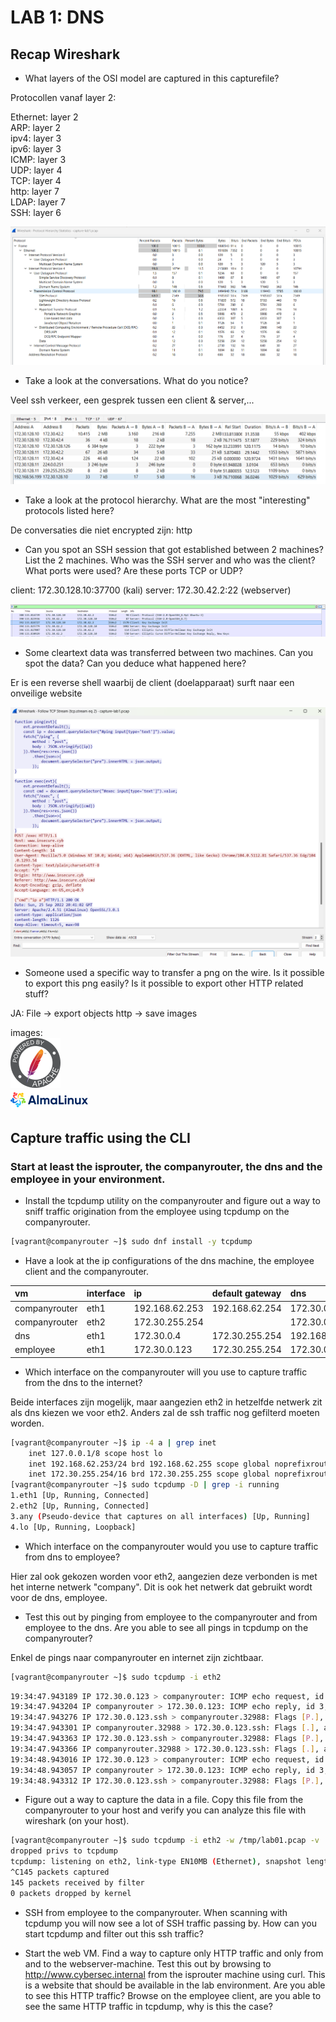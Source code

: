 # LAB 1: DNS

## Recap Wireshark

- What layers of the OSI model are captured in this capturefile?

Protocollen vanaf layer 2:  

Ethernet: layer 2  
ARP: layer 2  
ipv4: layer 3  
ipv6: layer 3  
ICMP: layer 3  
UDP: layer 4  
TCP: layer 4  
http: layer 7  
LDAP: layer 7  
SSH: layer 6  

![hierarchy](/images/wireshark%20protocols.png)

- Take a look at the conversations. What do you notice?

Veel ssh verkeer, een gesprek tussen een client & server,...

![hierarchy](/images/conversations.png)

- Take a look at the protocol hierarchy. What are the most "interesting" protocols listed here?

De conversaties die niet encrypted zijn: http

- Can you spot an SSH session that got established between 2 machines? List the 2 machines. Who was the SSH server and who was the client? What ports were used? Are these ports TCP or UDP?

client: 172.30.128.10:37700 (kali)
server: 172.30.42.2:22 (webserver)
  
![hierarchy](/images/ssh%20sessie%20wireshark.png)

- Some cleartext data was transferred between two machines. Can you spot the data? Can you deduce what happened here?

Er is een reverse shell waarbij de client (doelapparaat) surft naar een onveilige website

![hierarchy](/images/reverse%20shell.png)

- Someone used a specific way to transfer a png on the wire. Is it possible to export this png easily? Is it possible to export other HTTP related stuff?

JA: File -> export objects http -> save images  

images:  
![hierarchy](/images/http%20image1)  
![hierarchy](/images/http%20image2)  


## Capture traffic using the CLI

### Start at least the isprouter, the companyrouter, the dns and the employee in your environment.

- Install the tcpdump utility on the companyrouter and figure out a way to sniff traffic origination from the employee using tcpdump on the companyrouter.
  
```bash
[vagrant@companyrouter ~]$ sudo dnf install -y tcpdump
```

- Have a look at the ip configurations of the dns machine, the employee client and the companyrouter.

| vm | interface | ip | default gateway | dns |
| :- | :- | :- | :- | :- |
| companyrouter | eth1 | 192.168.62.253 |  192.168.62.254 |  172.30.0.4 |
| companyrouter | eth2| 172.30.255.254 | |  172.30.0.4 |
| dns | eth1 | 172.30.0.4 | 172.30.255.254 | 192.168.62.254 |
| employee | eth1 | 172.30.0.123 | 172.30.255.254 |  172.30.0.4 |

- Which interface on the companyrouter will you use to capture traffic from the dns to the internet?

Beide interfaces zijn mogelijk, maar aangezien eth2 in hetzelfde netwerk zit als dns kiezen we voor eth2. Anders zal de ssh traffic nog gefilterd moeten worden.

```bash
[vagrant@companyrouter ~]$ ip -4 a | grep inet
    inet 127.0.0.1/8 scope host lo
    inet 192.168.62.253/24 brd 192.168.62.255 scope global noprefixroute eth1
    inet 172.30.255.254/16 brd 172.30.255.255 scope global noprefixroute eth2
[vagrant@companyrouter ~]$ sudo tcpdump -D | grep -i running
1.eth1 [Up, Running, Connected]
2.eth2 [Up, Running, Connected]
3.any (Pseudo-device that captures on all interfaces) [Up, Running]
4.lo [Up, Running, Loopback]
```

- Which interface on the companyrouter would you use to capture traffic from dns to employee?

Hier zal ook gekozen worden voor eth2, aangezien deze verbonden is met het interne netwerk "company". Dit is ook het netwerk dat gebruikt wordt voor de dns, employee.

- Test this out by pinging from employee to the companyrouter and from employee to the dns. Are you able to see all pings in tcpdump on the companyrouter?

Enkel de pings naar companyrouter en internet zijn zichtbaar.

```bash
[vagrant@companyrouter ~]$ sudo tcpdump -i eth2
```
```bash
19:34:47.943189 IP 172.30.0.123 > companyrouter: ICMP echo request, id 3, seq 0, length 64
19:34:47.943204 IP companyrouter > 172.30.0.123: ICMP echo reply, id 3, seq 0, length 64
19:34:47.943276 IP 172.30.0.123.ssh > companyrouter.32988: Flags [P.], seq 3237:3369, ack 1552, win 2003, options [nop,nop,TS val 2028566523 ecr 1179489480], length 132
19:34:47.943301 IP companyrouter.32988 > 172.30.0.123.ssh: Flags [.], ack 3369, win 501, options [nop,nop,TS val 1179489481 ecr 2028566523], length 0
19:34:47.943363 IP 172.30.0.123.ssh > companyrouter.32988: Flags [P.], seq 3369:3469, ack 1552, win 2003, options [nop,nop,TS val 2028566523 ecr 1179489480], length 100
19:34:47.943366 IP companyrouter.32988 > 172.30.0.123.ssh: Flags [.], ack 3469, win 501, options [nop,nop,TS val 1179489481 ecr 2028566523], length 0
19:34:48.943016 IP 172.30.0.123 > companyrouter: ICMP echo request, id 3, seq 1, length 64
19:34:48.943057 IP companyrouter > 172.30.0.123: ICMP echo reply, id 3, seq 1, length 64
19:34:48.943312 IP 172.30.0.123.ssh > companyrouter.32988: Flags [P.], seq 3469:3569, ack 1552, win 2003, options [nop,nop,TS val 2028567523 ecr 1179489481]
```

- Figure out a way to capture the data in a file. Copy this file from the companyrouter to your host and verify you can analyze this file with wireshark (on your host).

```bash
[vagrant@companyrouter ~]$ sudo tcpdump -i eth2 -w /tmp/lab01.pcap -v
dropped privs to tcpdump
tcpdump: listening on eth2, link-type EN10MB (Ethernet), snapshot length 262144 bytes
^C145 packets captured
145 packets received by filter
0 packets dropped by kernel
```

- SSH from employee to the companyrouter. When scanning with tcpdump you will now see a lot of SSH traffic passing by. How can you start tcpdump and filter out this ssh traffic?

- Start the web VM. Find a way to capture only HTTP traffic and only from and to the webserver-machine. Test this out by browsing to http://www.cybersec.internal from the isprouter machine using curl. This is a website that should be available in the lab environment. Are you able to see this HTTP traffic? Browse on the employee client, are you able to see the same HTTP traffic in tcpdump, why is this the case?